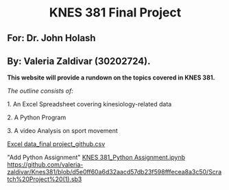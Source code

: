 # <center>KNES 381 Final Project</center>
## For: Dr. John Holash 
## By: Valeria Zaldivar (30202724).

**This website will provide a rundown on the topics covered in KNES 381.**

*The outline consists of:*
<p>1. An Excel Spreadsheet covering kinesiology-related data</p>
<p>2. A Python Program</p> 
<p>3. A video Analysis on sport movement</p>




[Excel data_final project_github.csv](https://github.com/user-attachments/files/19679017/Excel.data_final.project_github.csv)

"Add Python Assignment" 
[KNES 381_Python Assignment.ipynb](https://github.com/valeria-zaldivar/Knes381/blob/b3714e8d70bb99c537d17a93164c497e7c42fa1f/KNES%20381_Python%20Assignment.ipynb#L1) 
https://github.com/valeria-zaldivar/Knes381/blob/d5e0ff60a6d32aacd57db23f598fffecea8a3c50/Scratch%20Project%20(1).sb3 

